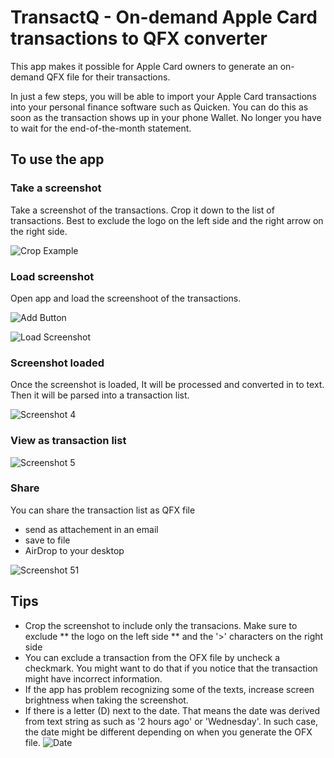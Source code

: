 # TransactQ - On-demand Apple Card transactions to QFX converter

This app makes it possible for Apple Card owners to generate an on-demand QFX file for their transactions. 

In just a few steps, you will be able to import your Apple Card transactions into your personal finance software such as Quicken. You can do this as soon as the transaction shows up in your phone Wallet. No longer you have to wait for the end-of-the-month statement.

## To use the app

### Take a screenshot
Take a screenshot of the transactions. Crop it down to the list of transactions. Best to exclude the logo on the left side and the right arrow on the right side.

![Crop Example](media/crop.png)
### Load screenshot
Open app and load the screenshoot of the transactions.

![Add Button](media/1.png)

![Load Screenshot](media/2.png)

### Screenshot loaded
Once the screenshot is loaded, It will be processed and converted in to text. Then it will be parsed into a transaction list.

![Screenshot 4](media/4.png)

### View as transaction list

![Screenshot 5](media/5.png)

### Share
You can share the transaction list as QFX file 
  * send as attachement in an email
  * save to file
  * AirDrop to your desktop 

![Screenshot 51](media/51.png)

## Tips

* Crop the screenshot to include only the transacions. Make sure to exclude 
  ** the logo on the left side
  ** and the '>' characters on the right side
* You can exclude a transaction from the OFX file by uncheck a checkmark. You might want to do that if you notice that the 
transaction might have incorrect information.
* If the app has problem recognizing some of the texts, increase screen brightness when taking the screenshot.
* If there is a letter (D) next to the date. That means the date was derived from text string as such as '2 hours ago' 
or 'Wednesday'. In such case, the date might be different depending on when you generate the OFX file. 
![Date](media/date.png)

